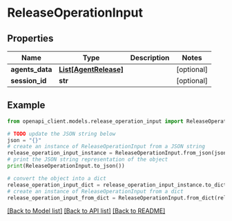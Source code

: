 # ReleaseOperationInput


## Properties

Name | Type | Description | Notes
------------ | ------------- | ------------- | -------------
**agents_data** | [**List[AgentRelease]**](AgentRelease.md) |  | [optional] 
**session_id** | **str** |  | [optional] 

## Example

```python
from openapi_client.models.release_operation_input import ReleaseOperationInput

# TODO update the JSON string below
json = "{}"
# create an instance of ReleaseOperationInput from a JSON string
release_operation_input_instance = ReleaseOperationInput.from_json(json)
# print the JSON string representation of the object
print(ReleaseOperationInput.to_json())

# convert the object into a dict
release_operation_input_dict = release_operation_input_instance.to_dict()
# create an instance of ReleaseOperationInput from a dict
release_operation_input_from_dict = ReleaseOperationInput.from_dict(release_operation_input_dict)
```
[[Back to Model list]](../README.md#documentation-for-models) [[Back to API list]](../README.md#documentation-for-api-endpoints) [[Back to README]](../README.md)


